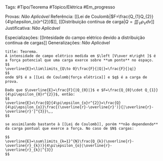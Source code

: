 Tags: #Tipo/Teorema #Tópico/Elétrica #Em_progresso

Provas: _Não Aplicável_
Referência: [[Lei de Coulomb|$F=\frac{Q_{1}Q_{2}}{4\pi\epsilon_{o}r^{2}}$]], [[Distribuição contínua de carga|$Q=\iiint_{V}\rho_{V}dv$]]
Justificativa: _Não Aplicável_

Especializações: [[Intesidade do campo elétrico devido a distribuição contínua de cargas]]
Generalizações: _Não Aplicável_

```ad-info
title: Teorema.
A intensidade de campo elétrico medida em $\left [V\over m\right ]$ é a força potencial que uma carga exerce sobre **um ponto** no espaço.
$$
\overline{E}=\lim\limits_{Q\to 0}\frac{F}{|Q|}=\frac{F}{|q|}
$$
onde $F$ é a [[Lei de Coulomb|força elétrica]] e $q$ é a carga de prova.

Dado que $\overline{E}=\frac{F}{|Q_{0}|}$ e $F=\frac{Q_{0}\cdot Q_{1}}{4\pi\epsilon_{0}r^{2}}$, então:
$$
\overline{E}=\frac{Q}{4\pi\epsilon_{o}r^{2}}=\frac{Q}{4\pi\epsilon_{o}}\frac{(\overline{r}-\overline{r}')}{|\overline{r}-\overline{r}'|^{3}}\,,
$$

se assimilando bastante à [[Lei de Coulomb]], porém **não dependendo** da carga pontual que exerce a força. No caso de $N$ cargas:

$$
\overline{E}=\sum\limits_{k=1}^{N}\frac{Q_{k}(\overline{r}-\overline{r}_{k})}{4\pi\epsilon_{o}|\overline{r}-\overline{r}_{k}|^{3}}
$$
```
